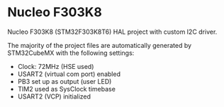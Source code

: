 # Nucleo F303K8
Nucleo F303K8 (STM32F303K8T6) HAL project with custom I2C driver. 

The majority of the project files are automatically generated by STM32CubeMX with the following settings:
- Clock: 72MHz (HSE used)
- USART2 (virtual com port) enabled
- PB3 set up as output (user LED)
- TIM2 used as SysClock timebase
- USART2 (VCP) initialized 


